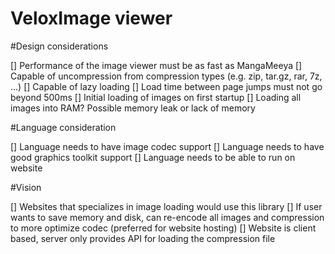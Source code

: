 VeloxImage viewer
===========

#Design considerations

[] Performance of the image viewer must be as fast as MangaMeeya
[] Capable of uncompression from compression types (e.g. zip, tar.gz, rar, 7z, ...)
[] Capable of lazy loading
[] Load time between page jumps must not go beyond 500ms
[] Initial loading of images on first startup
[] Loading all images into RAM? Possible memory leak or lack of memory

#Language consideration

[] Language needs to have image codec support
[] Language needs to have good graphics toolkit support
[] Language needs to be able to run on website

#Vision

[] Websites that specializes in image loading would use this library
[] If user wants to save memory and disk, can re-encode all images and compression to more optimize codec (preferred for website hosting)
[] Website is client based, server only provides API for loading the compression file

